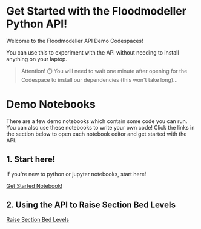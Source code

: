# Get Started with the Floodmodeller Python API!

Welcome to the Floodmodeller API Demo Codespaces!

You can use this to experiment with the API without needing to install anything on your laptop. 

> Attention! ⏱️ You will need to wait one minute after opening for the Codespace to install our dependencies (this won't take long)...

# Demo Notebooks
There are a few demo notebooks which contain some code you can run. You can also use these notebooks to write your own code! Click the links in the section below to open each notebook editor and get started with the API.

## 1. Start here!
If you're new to python or jupyter notebooks, start here!

[Get Started Notebook!](demo/01-get-started.ipynb)

## 2. Using the API to Raise Section Bed Levels

[Raise Section Bed Levels](demo/02-raise-section-bed-levels.ipynb)